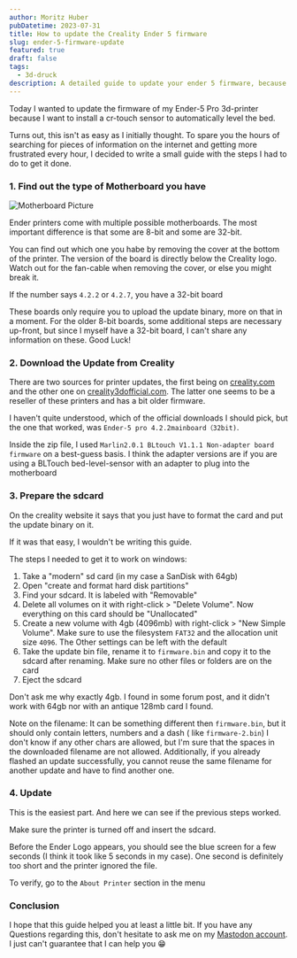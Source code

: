 ```yaml
---
author: Moritz Huber
pubDatetime: 2023-07-31
title: How to update the Creality Ender 5 firmware
slug: ender-5-firmware-update
featured: true
draft: false
tags:
  - 3d-druck
description: A detailed guide to update your ender 5 firmware, because i didn't find a satisfying guide online
---
```


Today I wanted to update the firmware of my Ender-5 Pro 3d-printer because I want to install a cr-touch sensor to
automatically
level the bed.

Turns out, this isn't as easy as I initially thought. To spare you the hours of searching for pieces of information on
the internet and getting more frustrated every hour, I decided to write a small guide with the steps I had to do to get
it done.

### 1. Find out the type of Motherboard you have

![Motherboard Picture](@assets/ender-5-firmware-update/motherboard.png)

Ender printers come with multiple possible motherboards. The most important difference is that some are 8-bit and some
are 32-bit.

You can find out which one you habe by removing the cover at the bottom of the printer. The version of the board is
directly below the Creality logo. Watch out for the fan-cable when removing the cover, or else you might break it.

If the number says `4.2.2` or `4.2.7`, you have a 32-bit board

These boards only require you to upload the update binary, more on that in a moment.
For the older 8-bit boards, some additional steps are necessary up-front, but since I myself have a 32-bit board, I
can't share any
information on these. Good Luck!

### 2. Download the Update from Creality

There are two sources for printer updates, the first being
on [creality.com](https://www.creality.com/pages/download-ender-5-pro) and the other one
on [creality3dofficial.com](https://forums.creality3dofficial.com/download/ender-series/ender-5/).
The latter one seems to be a reseller of these printers and has a bit older firmware.

I haven't quite understood, which of the official downloads I should pick, but the one that worked,
was `Ender-5 pro 4.2.2mainboard（32bit)`.

Inside the zip file, I used `Marlin2.0.1 BLtouch V1.1.1 Non-adapter board firmware` on a best-guess basis.
I think the adapter versions are if you are using a BLTouch bed-level-sensor with an adapter to plug into the
motherboard

### 3. Prepare the sdcard

On the creality website it says that you just have to format the card and put the update binary on it.

If it was that easy, I wouldn't be writing this guide.

The steps I needed to get it to work on windows:

1. Take a "modern" sd card (in my case a SanDisk with 64gb)
2. Open "create and format hard disk partitions"
3. Find your sdcard. It is labeled with "Removable"
4. Delete all volumes on it with right-click > "Delete Volume". Now everything on this card should be "Unallocated"
5. Create a new volume with 4gb (4096mb) with right-click > "New Simple Volume". Make sure to use the
   filesystem `FAT32` and the allocation unit size `4096`. The Other settings can be left with the default
6. Take the update bin file, rename it to `firmware.bin` and copy it to the
   sdcard after renaming. Make sure no other files or folders are on the card
7. Eject the sdcard

Don't ask me why exactly 4gb. I found in some forum post, and it didn't work with 64gb nor with an
antique 128mb card I found.

Note on the filename:
It can be something different then `firmware.bin`, but it should only contain letters, numbers and a dash (
like `firmware-2.bin`)
I don't know if any other chars are allowed, but I'm sure that the spaces in the downloaded filename are not allowed.
Additionally, if you already flashed an update successfully, you cannot reuse the same filename for another update and
have to find another one.

### 4. Update

This is the easiest part. And here we can see if the previous steps worked.

Make sure the printer is turned off and insert the sdcard.

Before the Ender Logo appears, you should see the blue screen for a few seconds (I think it took like 5 seconds in my
case).
One second is definitely too short and the printer ignored the file.

To verify, go to the `About Printer` section in the menu

### Conclusion

I hope that this guide helped you at least a little bit. If you have any Questions regarding this, don't hesitate to ask
me on my [Mastodon account](https://chaos.social/@huber1).
I just can't guarantee that I can help you 😁
